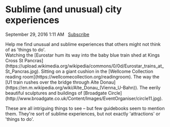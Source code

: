 # Sublime (and unusual) city experiences  
<span class="smallcopy">September 29, 2016 <span>1:11 AM</span>   [](http://ask.metafilter.com/300990/Sublime-and-unusual-city-experiences/rss)[Subscribe](http://ask.metafilter.com/300990/Sublime-and-unusual-city-experiences/rss)</span>

<div class="copy">Help me find unusual and sublime experiences that others might not think of as 'things to do'.  
<span></span>

<div class="miseperator">  
Watching the [Eurostar hum its way into the baby blue train shed at Kings Cross St Pancras](https://upload.wikimedia.org/wikipedia/commons/0/0d/Eurostar_trains_at_St_Pancras.jpg). Sitting on a giant cushion in the [Wellcome Collection reading room](https://wellcomecollection.org/readingroom). The way the [U1 train rushes over the bridge through Alte Donau](https://en.m.wikipedia.org/wiki/Alte_Donau_(Vienna_U-Bahn)). The eerily beautiful sculptures and buildings of [Broadgate Circle](http://www.broadgate.co.uk/Content/Images/EventOrganiser/circle11.jpg).  

These are all intriguing things to see – but few guidebooks seem to mention them. They're sort of sublime experiences, but not exactly 'attractions' or 'things to do'.  

</div>

</div>
